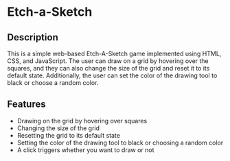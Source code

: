 # Etch-a-Sketch

## Description
This is a simple web-based Etch-A-Sketch game implemented using HTML, CSS, and JavaScript. The user can draw on a grid by hovering over the squares, and they can also change the size of the grid and reset it to its default state. Additionally, the user can set the color of the drawing tool to black or choose a random color. 

## Features
- Drawing on the grid by hovering over squares
- Changing the size of the grid
- Resetting the grid to its default state
- Setting the color of the drawing tool to black or choosing a random color
- A click triggers whether you want to draw or not
